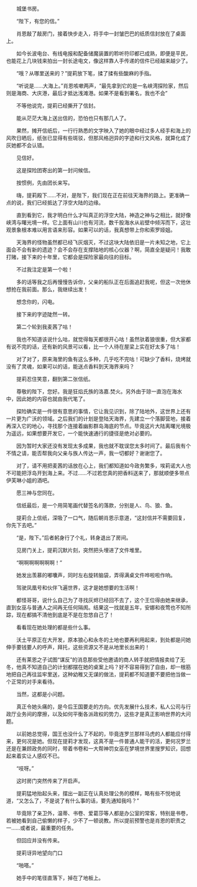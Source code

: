 　　城堡书房。

　　“陛下，有您的信。”

　　肖恩敲了敲房门，接着快步走入，将手中一封皱巴巴的纸质信封放在了桌面上。

　　如今长波电台、有线电报和配备储魔装置的聆听符印都已成熟，即便是平民，也能花上几块钱来拍出一封长途电文，像这样靠人手传递的信件已经越来越少了。

　　“哦？从哪里送来的？”提莉放下笔，揉了揉有些酸麻的手指。

　　“听说是……大海上。”肖恩咳嗽两声，“最先拿到它的是一名峡湾探险家，然后则是海商、大庆港，最后才抵达浅滩港。如果不是看到署名，我也不会”

　　不等他说完，提莉已经撕开了信封。

　　能从茫茫大海上送出信的，恐怕也只有那几人了。

　　果然，摊开信纸后，一行行熟悉的文字映入了她的眼中经过多人经手和海上的风吹日晒后，纸张已显得有些斑驳，但那风格迥异的字迹和行文风格，就算化成了灰她都不会认错。

　　见信好。

　　这是探险团寄出的第一封问候信。

　　按惯例，先由团长来写。

　　嗨，提莉殿下……不对，是陛下，我们现在正在前往天海界的路上。更准确一点的说，我们已经抵达了浮空大陆的边缘。

　　直到看到它，我才明白什么才叫真正的浮空大陆，神造之神与之相比，就好像峡湾与曙光境一样。它上面有山川也有河流，数千股海水从岩壁中倾泻而下，这壮观景象根本难以用言语来形容。如果可以的话，我真想带上你和索罗娅姐。

　　天海界的怪物虽然都已经飞灰烟灭，不过这块大陆依旧是一片未知之地，它上面会不会有新的遗迹？会不会存在支撑陆地的核心仪器？啊，简直全是疑问！我敢打赌，接下来的十年里，它都会是探险家最向往的目标。

　　不过我注定是第一个啦！

　　多的话等我之后再慢慢告诉你，父亲的船队正在后面追赶我呢，但这一次他休想抢在我前面。那么，我继续出发！

　　想念你的，闪电。

　　接下来的字迹陡然一转。

　　第二个轮到我麦茜了咕！

　　我也不知道该说什么咕，就觉得每天都很开心咕！虽然驮着狼很重，但大家都有说不完的话，还有新的风景可以看，比一个人待在屋梁上实在好太多了咕！

　　对了对了，原来海里的鱼有这么多种，几乎吃不完咕！可缺少了香料，烧烤就没有了灵魂，如果可以的话，能送点香料到天海界来吗？

　　提莉忍住笑意，翻到第二张信纸。

　　尊敬的陛下，您好。我是狂焰氏族的洛嘉.焚火。另外由于琼一直泡在海水中，因此她的内容也就由我代笔了。

　　探险确实是一件很有意思的事情，它让我见识到，除了陆地外，这世界上还有一片更为广沃的领域。之后我们的计划是登陆天海界，先建立一个落脚营地，接着再深入它的地心，寻找那个连接着幽影群岛海底的节点。毕竟这片大陆离曙光境极为遥远，如果想要开发它，一个能快速通行的捷径是绝对必要的。

　　因为暂时大家还没有发现太多成果，我也就不耽误您太多时间了。最后我有个不情之请，能否帮我向父亲与族人传达一声，我一切都好？谢谢您了。

　　对了，请不用把麦茜的话放在心上，我们都知道如今政务繁多，埃莉诺大人也不可能把浮岛开到海上来。不过……不过若您真的把香料送来了，那就顺便多带点伊芙琳小姐的酒吧。

　　愿三神与您同在。

　　信纸最后，是一个用简笔画代替签名的落款，分别是人、鸟、狼、鱼。

　　提莉合上信纸，深吸了一口气，随后朝肖恩示意道，“这封信并不需要回复，你先下去吧。”

　　“是，陛下。”后者躬身行了个礼，转身退出了房间。

　　见房门关上，提莉沉默片刻，突然把头埋进了文件堆里。

　　“啊啊啊啊啊啊啊！”

　　她发出羡慕的嘟囔声，同时左右旋转脑袋，弄得满桌文件哗啦啦作响。

　　驾驶凤凰号和伙伴飞遍世界，这才是她想要的生活啊！

　　都怪哥哥，说什么自己为了寻找灰烬已经回不去了，这个王位得由她来继承，直到女巫与普通人之间再无任何隔阂。结果这一找就是五年，安娜和夜莺也不知所踪，现在都搞不清他到底是不是在忽悠自己了！

　　看看现在她处理的都是些什么事。

　　沃土平原正在大开发，原本狼心和永冬的土地也要再利用起来，到处都是问她伸手要钱要人的呼声，拜托，这些资源又不是从地里长出来的！

　　还有莱恩之子试图“谋反”的消息那些受他邀请的商人转手就把情报卖给了无冬，他真不知道自己的计划都摆在她的桌案上吗？好不容易得到了自由，却一根筋地把自己再往监牢里送，这种幼稚又无谋的做法，提莉都不知道要不要把他当做一个正常的对手来看待。

　　当然，这都是小问题。

　　真正令她头痛的，是今后王国要走的方向。优先发展什么技术，私人公司与行政厅业务间的摩擦，以及如何平衡各派政权的势力，这些才是真正影响世界的大问题。

　　以前她总觉得，国王也没什么了不起的，毕竟连罗兰那样马虎的人都能应付得来，更何况是她。但现在提莉才发现，这真不是一件普通人能干的活，更何况罗兰还是在兼顾政务的同时，带着书卷和一大帮神罚女巫在梦境世界里搜罗知识，回想起来着实让人感叹不已。

　　“吱呀。”

　　这时房门突然传来了开启声。

　　提莉猛地抬起头来，摆出一副正在认真处理公务的模样，略有些不悦地说道，“又怎么了，不是说了有什么事的话，要先通知我吗？”

　　毕竟除了亲卫外，温蒂、书卷、爱葛莎等人都是办公室的常客，特别是书卷，若被她看到自己偷懒的样子，少不了一顿说教。所以提前预警也是肖恩的职责之一……或者说，最重要的任务。

　　但回应并没有传来。

　　提莉讶异地望向门口

　　“啪嗒。”

　　她手中的笔径直落下，掉在了地板上。

